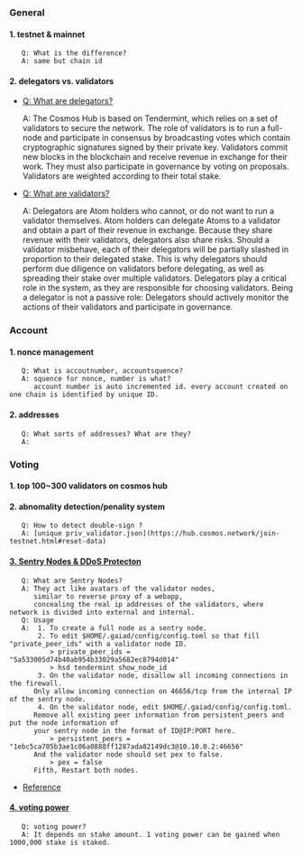 ### General
#### 1. testnet & mainnet
       Q: What is the difference?
       A: same but chain id
#### 2. delegators vs. validators
   * [Q: What are delegators?](https://cosmos.network/docs/cosmos-hub/validators/validator-faq.html#what-is-a-delegator)

      A:  The Cosmos Hub is based on Tendermint, which relies on a set of validators to secure the network. The role of validators is to run a full-node and participate in consensus by broadcasting votes which contain cryptographic signatures signed by their private key. Validators commit new blocks in the blockchain and receive revenue in exchange for their work. They must also participate in governance by voting on proposals. Validators are weighted according to their total stake.

   * [Q: What are validators?](https://cosmos.network/docs/cosmos-hub/validators/validator-faq.html#what-is-a-validator)

      A: 
Delegators are Atom holders who cannot, or do not want to run a validator themselves. Atom holders can delegate Atoms to a validator and obtain a part of their revenue in exchange. Because they share revenue with their validators, delegators also share risks. Should a validator misbehave, each of their delegators will be partially slashed in proportion to their delegated stake. This is why delegators should perform due diligence on validators before delegating, as well as spreading their stake over multiple validators. Delegators play a critical role in the system, as they are responsible for choosing validators. Being a delegator is not a passive role: Delegators should actively monitor the actions of their validators and participate in governance.
### Account 
#### 1. nonce management
       Q: What is accoutnumber, accountsquence?
       A: squence for nonce, number is what?
          account number is auto incremented id. every account created on one chain is identified by unique ID. 
#### 2. addresses
       Q: What sorts of addresses? What are they?
       A: 
### Voting
#### 1. top 100~300 validators on cosmos hub
#### 2. abnomality detection/penality system
       Q: How to detect double-sign ?
       A: [unique priv_validator.json](https://hub.cosmos.network/join-testnet.html#reset-data)
#### [3. Sentry Nodes & DDoS Protecton](https://cosmos.network/docs/cosmos-hub/validators/security.html#sentry-nodes-ddos-protection)
       Q: What are Sentry Nodes?
       A: They act like avatars of the validator nodes,
          similar to reverse proxy of a webapp,
          concealing the real ip addresses of the validators, where network is divided into external and internal.
       Q: Usage
       A:  1. To create a full node as a sentry node.
           2. To edit $HOME/.gaiad/config/config.toml so that fill "private_peer_ids" with a validator node ID.
              > private_peer_ids = "5a533005d74b40ab954b33029a5682ec8794d014"
              > hsd tendermint show_node_id
           3. On the validator node, disallow all incoming connections in the firewall.
          Only allow incoming connection on 46656/tcp from the internal IP of the sentry node.
           4. On the validator node, edit $HOME/.gaiad/config/config.toml.
          Remove all existing peer information from persistent_peers and put the node information of
          your sentry node in the format of ID@IP:PORT here.
              > persistent_peers = "1ebc5ca705b3ae1c06a0888ff1287ada82149dc3@10.10.0.2:46656"
          And the validator node should set pex to false.
              > pex = false
          Fifth, Restart both nodes.    

  * [Reference](https://medium.com/forbole/a-step-by-step-guide-to-join-cosmos-hub-testnet-e591a3d2cb41)
#### [4. voting power](https://cosmos.network/docs/cosmos-hub/validators/validator-faq.html#general-concepts)
       Q: voting power? 
       A: It depends on stake amount. 1 voting power can be gained when 1000,000 stake is staked.
